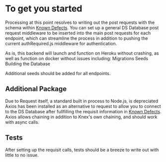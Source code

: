 # To get you started

Processing at this point resolves to writing out the post requests with the schema within [Known Defects](KnownDefects.md).
You can set up a general DS Database post request middleware to be inserted into the main post requests for each endpoint, which can streamline the process
in addition to pushing the current authRequired.js middleware for authentication.

As is, this backend will launch and function on Heroku without crashing, as well as function on docker without issues including:
    Migrations
    Seeds
    Building the Database

Additional seeds should be added for all endpoints.

## Additional Package

Due to Request itself, a standard built in process to Node.js, is depreciated
Axios has been installed as an alternative to request to allow you to connect
to the DS Database after fullfilling the requisit information in [Known Defects](KnownDefects.md).
Axios allows chaining in addition to Knex's own chaining, and should work with async calls.

## Tests

After setting up the requisit calls, tests should be a breeze to write out with little to no issue.
